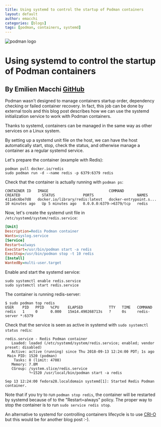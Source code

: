 ```yaml
---
title: Using systemd to control the startup of Podman containers
layout: default
author: emacchi
categories: [blogs]
tags: [podman, containers, systemd]
---
```


![podman logo](../static/vectors/raw/podman.svg)

# Using systemd to control the startup of Podman containers

## By Emilien Macchi [GitHub](https://github.com/EmilienM)

Podman wasn't designed to manage containers startup order, dependency
checking or failed container recovery.
In fact, this job can be done by external tools and this blog post describes
how we can use the systemd initialization service to work with Podman
containers.

<!--truncate-->

Thanks to systemd, containers can be managed in the same way as other
services on a Linux system.

By setting up a systemd unit file on the host, we can have the host
automatically start, stop, check the status, and otherwise manage a container
as a regular systemd service.

Let's prepare the container (example with Redis):

```shell
podman pull docker.io/redis
sudo podman run -d --name redis -p 6379:6379 redis
```

Check that the container is actually running with `podman ps`:

```
CONTAINER ID   IMAGE                            COMMAND                  CREATED          STATUS             PORTS                    NAMES
411a6c6be7d8   docker.io/library/redis:latest   docker-entrypoint.s...   10 minutes ago   Up 5 minutes ago   0.0.0.0:6379->6379/tcp   redis
```

Now, let's create the systemd unit file in `/etc/systemd/system/redis.service`:

```ini
[Unit]
Description=Redis Podman container
Wants=syslog.service
[Service]
Restart=always
ExecStart=/usr/bin/podman start -a redis
ExecStop=/usr/bin/podman stop -t 10 redis
[Install]
WantedBy=multi-user.target
```

Enable and start the systemd service:

```shell
sudo systemctl enable redis.service
sudo systemctl start redis.service
```

The container is running redis-server:

```
$ sudo podman top redis
USER    PID   PPID   %CPU    ELAPSED            TTY   TIME   COMMAND
redis   1     0      0.000   15m14.490268713s   ?     0s     redis-server *:6379
```

Check that the service is seen as active in systemd with
`sudo systemctl status redis`:

```
redis.service - Redis Podman container
   Loaded: loaded (/etc/systemd/system/redis.service; enabled; vendor preset: disabled)
   Active: active (running) since Thu 2018-09-13 12:24:00 PDT; 1s ago
 Main PID: 1520 (podman)
    Tasks: 8 (limit: 4708)
   Memory: 7.8M
   CGroup: /system.slice/redis.service
           └─1520 /usr/local/bin/podman start -a redis

Sep 13 12:24:00 fedora28.localdomain systemd[1]: Started Redis Podman container.
```

Note that if you try to run `podman stop redis`, the container will be
restarted by systemd because of to the "Restart=always" policy.
The proper way to stop the container is to run `sudo service redis stop`.

An alternative to systemd for controlling containers lifecycle is to use
[CRI-O](https://github.com/kubernetes-sigs/cri-o) but this would be for
another blog post :-).
